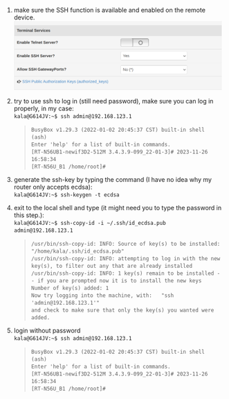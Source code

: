 1. make sure the SSH function is available and enabled on the remote device. \
   ![image](./images/1.png)

2. try to use ssh to log in (still need password), make sure you can log in properly, in my case:\
   `kala@G614JV:~$ ssh admin@192.168.123.1`
   
   >`BusyBox v1.29.3 (2022-01-02 20:45:37 CST) built-in shell (ash)`\
   >`Enter 'help' for a list of built-in commands.`\
   >`[RT-N56UB1-newif3D2-512M 3.4.3.9-099_22-01-3]# 2023-11-26 16:58:34`\
   `[RT-N56U_B1 /home/root]#`


4. generate the ssh-key by typing the command (I have no idea why my router only accepts ecdsa):\
   `kala@G614JV:~$ ssh-keygen -t ecdsa`

5. exit to the local shell and type (it might need you to type the password in this step.):\
   `kala@G614JV:~$ ssh-copy-id -i ~/.ssh/id_ecdsa.pub admin@192.168.123.1`
   
   >`/usr/bin/ssh-copy-id: INFO: Source of key(s) to be installed: "/home/kala/.ssh/id_ecdsa.pub"`\
   >`/usr/bin/ssh-copy-id: INFO: attempting to log in with the new key(s), to filter out any that are already installed`\
   >`/usr/bin/ssh-copy-id: INFO: 1 key(s) remain to be installed -- if you are prompted now it is to install the new keys`\
   >`Number of key(s) added: 1`\
   >`Now try logging into the machine, with:   "ssh 'admin@192.168.123.1'"`\
   >`and check to make sure that only the key(s) you wanted were added.`


6. login without password\
   `kala@G614JV:~$ ssh admin@192.168.123.1`
   
   >`BusyBox v1.29.3 (2022-01-02 20:45:37 CST) built-in shell (ash)`\
   >`Enter 'help' for a list of built-in commands.`\
   >`[RT-N56UB1-newif3D2-512M 3.4.3.9-099_22-01-3]# 2023-11-26 16:58:34`\
   `[RT-N56U_B1 /home/root]#`

